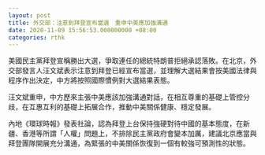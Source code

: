 ```yaml
---
layout: post
title: 外交部：注意到拜登宣布當選　重申中美應加強溝通
date: 2020-11-09 15:56:53.000000000 +08:00
categories: rthk
---
```


美國民主黨拜登宣稱勝出大選，爭取連任的總統特朗普拒絕承認落敗。在北京，外交部發言人汪文斌表示注意到拜登已經宣布當選，並理解大選結果會按美國法律與程序作出決定，中方將按照國際慣例對大選結果表態。

汪文斌重申，中方歷來主張中美應該加強溝通對話，在相互尊重的基礎上管控分歧，在互惠互利的基礎上拓展合作，推動中美關係健康、穩定發展。

內地《環球時報》發表社論，認為拜登上台保持強硬對待中國的基本態度，在新疆、香港等所謂「人權」問題上，不排除民主黨政府會變本加厲，建議北京應當與拜登團隊開展充分溝通，為緊張的中美關係恢復到一個有較強可預測性的狀態。
